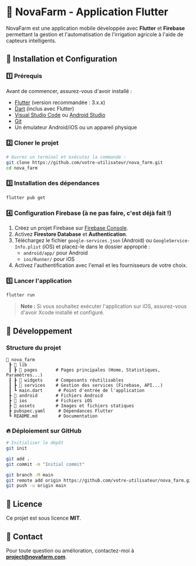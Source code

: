 # 📌 NovaFarm - Application Flutter

NovaFarm est une application mobile développée avec **Flutter** et **Firebase** permettant la gestion et l'automatisation de l'irrigation agricole à l'aide de capteurs intelligents.

## 🚀 Installation et Configuration

### 1️⃣ Prérequis
Avant de commencer, assurez-vous d'avoir installé :

- [Flutter](https://flutter.dev/docs/get-started/install) (version recommandée : 3.x.x)
- [Dart](https://dart.dev/get-dart) (inclus avec Flutter)
- [Visual Studio Code](https://code.visualstudio.com/) ou [Android Studio](https://developer.android.com/studio)
- [Git](https://git-scm.com/)
- Un émulateur Android/iOS ou un appareil physique

### 2️⃣ Cloner le projet

```bash
# Ouvrez un terminal et exécutez la commande :
git clone https://github.com/votre-utilisateur/nova_farm.git
cd nova_farm
```

### 3️⃣ Installation des dépendances

```bash
flutter pub get
```

### 4️⃣ Configuration Firebase (à ne pas faire, c'est déjà fait !) 
1. Créez un projet Firebase sur [Firebase Console](https://console.firebase.google.com/).
2. Activez **Firestore Database** et **Authentication**.
3. Téléchargez le fichier `google-services.json` (Android) ou `GoogleService-Info.plist` (iOS) et placez-le dans le dossier approprié :
   - `android/app/` pour Android
   - `ios/Runner/` pour iOS
4. Activez l'authentification avec l'email et les fournisseurs de votre choix.

### 5️⃣ Lancer l'application

```bash
flutter run
```

> **Note :** Si vous souhaitez exécuter l'application sur iOS, assurez-vous d'avoir Xcode installé et configuré.

## 🌱 Développement

### Structure du projet
```
📂 nova_farm
 ┣ 📂 lib
 ┃ ┣ 📂 pages       # Pages principales (Home, Statistiques, Paramètres...)
 ┃ ┣ 📂 widgets     # Composants réutilisables
 ┃ ┣ 📂 services    # Gestion des services (Firebase, API...)
 ┃ ┗ main.dart      # Point d'entrée de l'application
 ┣ 📂 android       # Fichiers Android
 ┣ 📂 ios           # Fichiers iOS
 ┣ 📂 assets        # Images et fichiers statiques
 ┣ pubspec.yaml     # Dépendances Flutter
 ┗ README.md        # Documentation
```

### 🔥 Déploiement sur GitHub

```bash
# Initialiser le dépôt
git init

git add .
git commit -m "Initial commit"

git branch -M main
git remote add origin https://github.com/votre-utilisateur/nova_farm.git
git push -u origin main
```
## 📄 Licence
Ce projet est sous licence **MIT**.

## 📧 Contact
Pour toute question ou amélioration, contactez-moi à **project@novafarm.com**.
